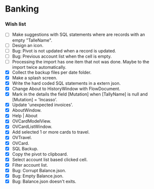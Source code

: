 ﻿# Banking

### Wish list

- [ ] Make suggestions with SQL statements where are records with an empty "TalleName".
- [ ] Design an icon.
- [ ] Bug: Pivot is not updated when a record is updated.
- [ ] Bug: Previous account list when the cell is empty.
- [ ] Processing the import has one item that not was done. Maybe to the import twice automatically.
- [X] Collect the backup files per date folder. 
- [X] Make a splash screen.
- [X] Write the hard coded SQL statements in a extern json.
- [X] Change About to HistoryWindow with FlowDocument.
- [X] Mark in the details the field [Mutation] when [TallyName] is null and [Mutation] = 'Incasso'.
- [X] Update 'unexpected invoices'.
- [X] AboutWindow.
- [X] Help | About
- [X] OVCardModelView.
- [X] OVCardListWindow.
- [X] Add selected 1 or more cards to travel.
- [X] OVTravel.
- [X] OVCard.
- [X] SQL Backup.
- [X] Copy the pivot to clipboard.
- [X] Select account list based clicked cell.
- [X] Filter account list.
- [X] Bug: Corrupt Balance.json.
- [X] Bug: Empty Balance.json.
- [X] Bug: Balance.json doesn't exits.
